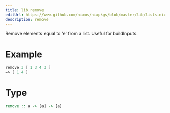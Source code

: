 ```yaml
---
title: lib.remove
editUrl: https://www.github.com/nixos/nixpkgs/blob/master/lib/lists.nix#L228C5
description: remove
---
```


Remove elements equal to 'e' from a list.  Useful for buildInputs.

# Example

```nix
remove 3 [ 1 3 4 3 ]
=> [ 1 4 ]
```

# Type

```haskell
remove :: a -> [a] -> [a]
```
